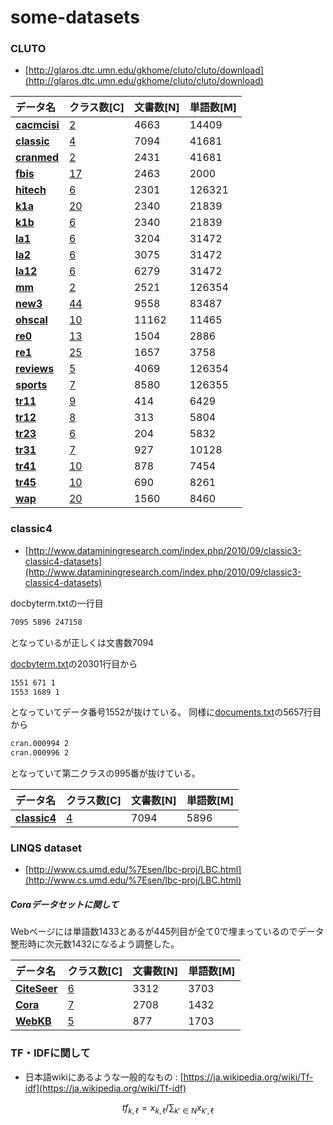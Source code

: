 # some-datasets
### CLUTO 
- [http://glaros.dtc.umn.edu/gkhome/cluto/cluto/download](http://glaros.dtc.umn.edu/gkhome/cluto/cluto/download)

|データ名|クラス数[C]|文書数[N]|単語数[M]|
|:---|:---|:---|:---|
|**[cacmcisi](https://github.com/ntyaan/some-datasets/blob/master/datasets_cluto_20171213/CLUTO/cacmcisi/sparse_cacmcisi.txt)**|[2](https://github.com/ntyaan/some-datasets/blob/master/datasets_cluto_20171213/CLUTO/cacmcisi/cacmcisi_correct.txt)|4663|14409|
|**[classic](https://github.com/ntyaan/some-datasets/blob/master/datasets_cluto_20171213/CLUTO/classic/sparse_classic.txt)**|[4](https://github.com/ntyaan/some-datasets/blob/master/datasets_cluto_20171213/CLUTO/classic/classic_correct.txt)|7094|41681|
|**[cranmed](https://github.com/ntyaan/some-datasets/blob/master/datasets_cluto_20171213/CLUTO/cranmed/sparse_cranmed.txt)**|[2](https://github.com/ntyaan/some-datasets/blob/master/datasets_cluto_20171213/CLUTO/cranmed/cranmed_correct.txt)|2431|41681|
|**[fbis](https://github.com/ntyaan/some-datasets/blob/master/datasets_cluto_20171213/CLUTO/fbis/sparse_fbis.txt)**|[17](https://github.com/ntyaan/some-datasets/blob/master/datasets_cluto_20171213/CLUTO/fbis/fbis_correct.txt)|2463|2000|
|**[hitech](https://github.com/ntyaan/some-datasets/blob/master/datasets_cluto_20171213/CLUTO/hitech/sparse_hitech.txt)**|[6](https://github.com/ntyaan/some-datasets/blob/master/datasets_cluto_20171213/CLUTO/hitech/hitech_correct.txt)|2301|126321|
|**[k1a](https://github.com/ntyaan/some-datasets/blob/master/datasets_cluto_20171213/CLUTO/k1a/sparse_k1a.txt)**|[20](https://github.com/ntyaan/some-datasets/blob/master/datasets_cluto_20171213/CLUTO/k1a/k1a_correct.txt)|2340|21839|
|**[k1b](https://github.com/ntyaan/some-datasets/blob/master/datasets_cluto_20171213/CLUTO/k1b/sparse_k1b.txt)**|[6](https://github.com/ntyaan/some-datasets/blob/master/datasets_cluto_20171213/CLUTO/k1b/k1b_correct.txt)|2340|21839|
|**[la1](https://github.com/ntyaan/some-datasets/blob/master/datasets_cluto_20171213/CLUTO/la1/sparse_la1.txt)**|[6](https://github.com/ntyaan/some-datasets/blob/master/datasets_cluto_20171213/CLUTO/la1/la1_correct.txt)|3204|31472|
|**[la2](https://github.com/ntyaan/some-datasets/blob/master/datasets_cluto_20171213/CLUTO/la2/sparse_la2.txt)**|[6](https://github.com/ntyaan/some-datasets/blob/master/datasets_cluto_20171213/CLUTO/la2/la2_correct.txt)|3075|31472|
|**[la12](https://github.com/ntyaan/some-datasets/blob/master/datasets_cluto_20171213/CLUTO/la12/sparse_la12.txt)**|[6](https://github.com/ntyaan/some-datasets/blob/master/datasets_cluto_20171213/CLUTO/la12/la12_correct.txt)|6279|31472|
|**[mm](https://github.com/ntyaan/some-datasets/blob/master/datasets_cluto_20171213/CLUTO/mm/sparse_mm.txt)**|[2](https://github.com/ntyaan/some-datasets/blob/master/datasets_cluto_20171213/CLUTO/mm/mm_correct.txt)|2521|126354|
|**[new3](https://github.com/ntyaan/some-datasets/blob/master/datasets_cluto_20171213/CLUTO/new3/sparse_new3.txt)**|[44](https://github.com/ntyaan/some-datasets/blob/master/datasets_cluto_20171213/CLUTO/new3/new3_correct.txt)|9558|83487|
|**[ohscal](https://github.com/ntyaan/some-datasets/blob/master/datasets_cluto_20171213/CLUTO/ohscal/sparse_ohscal.txt)**|[10](https://github.com/ntyaan/some-datasets/blob/master/datasets_cluto_20171213/CLUTO/ohscal/ohscal_correct.txt)|11162|11465|
|**[re0](https://github.com/ntyaan/some-datasets/blob/master/datasets_cluto_20171213/CLUTO/re0/sparse_re0.txt)**|[13](https://github.com/ntyaan/some-datasets/blob/master/datasets_cluto_20171213/CLUTO/re0/re0_correct.txt)|1504|2886|
|**[re1](https://github.com/ntyaan/some-datasets/blob/master/datasets_cluto_20171213/CLUTO/re1/sparse_re1.txt)**|[25](https://github.com/ntyaan/some-datasets/blob/master/datasets_cluto_20171213/CLUTO/re1/re1_correct.txt)|1657|3758|
|**[reviews](https://github.com/ntyaan/some-datasets/blob/master/datasets_cluto_20171213/CLUTO/reviews/sparse_reviews.txt)**|[5](https://github.com/ntyaan/some-datasets/blob/master/datasets_cluto_20171213/CLUTO/reviews/reviews_correct.txt)|4069|126354|
|**[sports](https://github.com/ntyaan/some-datasets/blob/master/datasets_cluto_20171213/CLUTO/sports/sparse_sports.txt)**|[7](https://github.com/ntyaan/some-datasets/blob/master/datasets_cluto_20171213/CLUTO/sports/sports_correct.txt)|8580|126355|
|**[tr11](https://github.com/ntyaan/some-datasets/blob/master/datasets_cluto_20171213/CLUTO/tr11/sparse_tr11.txt)**|[9](https://github.com/ntyaan/some-datasets/blob/master/datasets_cluto_20171213/CLUTO/tr11/tr11_correct.txt)|414|6429|
|**[tr12](https://github.com/ntyaan/some-datasets/blob/master/datasets_cluto_20171213/CLUTO/tr12/sparse_tr12.txt)**|[8](https://github.com/ntyaan/some-datasets/blob/master/datasets_cluto_20171213/CLUTO/tr12/tr12_correct.txt)|313|5804|
|**[tr23](https://github.com/ntyaan/some-datasets/blob/master/datasets_cluto_20171213/CLUTO/tr23/sparse_tr23.txt)**|[6](https://github.com/ntyaan/some-datasets/blob/master/datasets_cluto_20171213/CLUTO/tr23/tr23_correct.txt)|204|5832|
|**[tr31](https://github.com/ntyaan/some-datasets/blob/master/datasets_cluto_20171213/CLUTO/tr31/sparse_tr31.txt)**|[7](https://github.com/ntyaan/some-datasets/blob/master/datasets_cluto_20171213/CLUTO/tr31/tr31_correct.txt)|927|10128|
|**[tr41](https://github.com/ntyaan/some-datasets/blob/master/datasets_cluto_20171213/CLUTO/tr41/sparse_tr41.txt)**|[10](https://github.com/ntyaan/some-datasets/blob/master/datasets_cluto_20171213/CLUTO/tr41/tr41_correct.txt)|878|7454|
|**[tr45](https://github.com/ntyaan/some-datasets/blob/master/datasets_cluto_20171213/CLUTO/tr45/sparse_tr45.txt)**|[10](https://github.com/ntyaan/some-datasets/blob/master/datasets_cluto_20171213/CLUTO/tr45/tr45_correct.txt)|690|8261|
|**[wap](https://github.com/ntyaan/some-datasets/blob/master/datasets_cluto_20171213/CLUTO/wap/sparse_wap.txt)**|[20](https://github.com/ntyaan/some-datasets/blob/master/datasets_cluto_20171213/CLUTO/wap/wap_correct.txt)|1560|8460|


### classic4 
- [http://www.dataminingresearch.com/index.php/2010/09/classic3-classic4-datasets](http://www.dataminingresearch.com/index.php/2010/09/classic3-classic4-datasets)

docbyterm.txtの一行目

```doxbyterm.txt
7095 5896 247158
```

となっているが正しくは文書数7094

[docbyterm.txt](https://github.com/ntyaan/some-datasets/blob/master/classicdocspreprocessed_20171213/docbyterm.txt)の20301行目から

```doxbyterm.txt
1551 671 1
1553 1689 1
```
となっていてデータ番号1552が抜けている。
同様に[documents.txt](https://github.com/ntyaan/some-datasets/blob/master/classicdocspreprocessed_20171213/documents.txt)の5657行目から

```document.txt
cran.000994 2
cran.000996 2
```
となっていて第二クラスの995番が抜けている。

|データ名|クラス数[C]|文書数[N]|単語数[M]|
|:---|:---|:---|:---|
|**[classic4](https://github.com/ntyaan/some-datasets/blob/master/classicdocspreprocessed_20171213/sparse_classic4.txt)**|[4](https://github.com/ntyaan/some-datasets/blob/master/classicdocspreprocessed_20171213/classic4_correct.txt)|7094|5896|


### LINQS dataset
- [http://www.cs.umd.edu/%7Esen/lbc-proj/LBC.html](http://www.cs.umd.edu/%7Esen/lbc-proj/LBC.html)

##### Coraデータセットに関して

Webページには単語数1433とあるが445列目が全て0で埋まっているのでデータ整形時に次元数1432になるよう調整した。

|データ名|クラス数[C]|文書数[N]|単語数[M]|
|:---|:---|:---|:---|
|**[CiteSeer](https://github.com/ntyaan/some-datasets/blob/master/dataset_linqs_20171213/sparse_citeseer.txt)**|[6](https://github.com/ntyaan/some-datasets/blob/master/dataset_linqs_20171213/citeseer_correct.txt)|3312|3703| 
|**[Cora](https://github.com/ntyaan/some-datasets/blob/master/dataset_linqs_20171213/sparse_cora.txt)**|[7](https://github.com/ntyaan/some-datasets/blob/master/dataset_linqs_20171213/cora_correct.txt)|2708|1432| 
|**[WebKB](https://github.com/ntyaan/some-datasets/blob/master/dataset_linqs_20171213/sparse_webkb.txt)**|[5](https://github.com/ntyaan/some-datasets/blob/master/dataset_linqs_20171213/webkb_correct.txt)|877|1703| 


### TF・IDFに関して
- 日本語wikiにあるような一般的なもの : [https://ja.wikipedia.org/wiki/Tf-idf](https://ja.wikipedia.org/wiki/Tf-idf)

$$
tf_{k,\ell}=x_{k,\ell}/\sum_{k'\in N} x_{k',\ell}
$$

